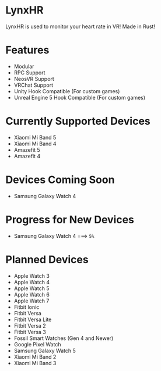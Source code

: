 # LynxHR
LynxHR is used to monitor your heart rate in VR! Made in Rust!

# Features
- Modular
- RPC Support
- NeosVR Support
- VRChat Support
- Unity Hook Compatible (For custom games)
- Unreal Engine 5 Hook Compatible (For custom games)

# Currently Supported Devices
- Xiaomi Mi Band 5
- Xiaomi Mi Band 4
- Amazefit 5
- Amazefit 4

# Devices Coming Soon
- Samsung Galaxy Watch 4

# Progress for New Devices
- Samsung Galaxy Watch 4 ===> ``5%``

# Planned Devices
- Apple Watch 3
- Apple Watch 4
- Apple Watch 5
- Apple Watch 6
- Apple Watch 7
- Fitbit Ionic
- Fitbit Versa
- Fitbit Versa Lite
- Fitbit Versa 2
- Fitbit Versa 3
- Fossil Smart Watches (Gen 4 and Newer)
- Google Pixel Watch
- Samsung Galaxy Watch 5
- Xiaomi Mi Band 2
- Xiaomi Mi Band 3
